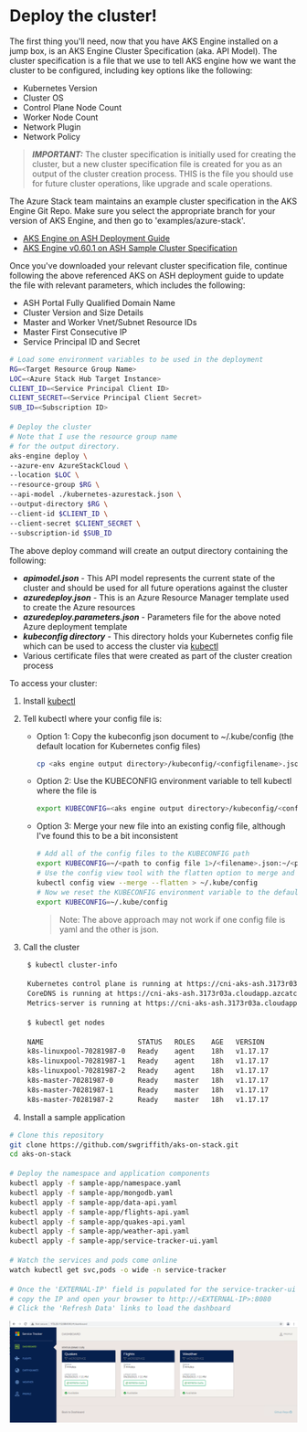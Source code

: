 # Deploy the cluster!

The first thing you'll need, now that you have AKS Engine installed on a jump box, is an AKS Engine Cluster Specification (aka. API Model). The cluster specification is a file that we use to tell AKS engine how we want the cluster to be configured, including key options like the following:

* Kubernetes Version
* Cluster OS
* Control Plane Node Count
* Worker Node Count
* Network Plugin
* Network Policy

>**_IMPORTANT:_** The cluster specification is initially used for creating the cluster, but a new cluster specification file is created for you as an output of the cluster creation process. THIS is the file you should use for future cluster operations, like upgrade and scale operations.

The Azure Stack team maintains an example cluster specification in the AKS Engine Git Repo. Make sure you select the appropriate branch for your version of AKS Engine, and then go to 'examples/azure-stack'.

* [AKS Engine on ASH Deployment Guide](https://docs.microsoft.com/en-us/azure-stack/user/azure-stack-kubernetes-aks-engine-deploy-cluster?view=azs-2008)
* [AKS Engine v0.60.1 on ASH Sample Cluster Specification](https://github.com/Azure/aks-engine/blob/patch-release-v0.60.1/examples/azure-stack/kubernetes-azurestack.json)

Once you've downloaded your relevant cluster specification file, continue following the above referenced AKS on ASH deployment guide to update the file with relevant parameters, which includes the following:

* ASH Portal Fully Qualified Domain Name
* Cluster Version and Size Details
* Master and Worker Vnet/Subnet Resource IDs
* Master First Consecutive IP
* Service Principal ID and Secret
  
```bash
# Load some environment variables to be used in the deployment
RG=<Target Resource Group Name>
LOC=<Azure Stack Hub Target Instance>
CLIENT_ID=<Service Principal Client ID>
CLIENT_SECRET=<Service Principal Client Secret>
SUB_ID=<Subscription ID>

# Deploy the cluster
# Note that I use the resource group name
# for the output directory. 
aks-engine deploy \
--azure-env AzureStackCloud \
--location $LOC \
--resource-group $RG \
--api-model ./kubernetes-azurestack.json \
--output-directory $RG \
--client-id $CLIENT_ID \
--client-secret $CLIENT_SECRET \
--subscription-id $SUB_ID
```

The above deploy command will create an output directory containing the following:

* **_apimodel.json_** - This API model represents the current state of the cluster and should be used for all future operations against the cluster
* **_azuredeploy.json_** - This is an Azure Resource Manager template used to create the Azure resources
* **_azuredeploy.parameters.json_** - Parameters file for the above noted Azure deployment template
* **_kubeconfig directory_** - This directory holds your Kubernetes config file which can be used to access the cluster via [kubectl](https://kubernetes.io/docs/reference/kubectl/kubectl/)
* Various certificate files that were created as part of the cluster creation process

To access your cluster:

1. Install [kubectl](https://kubernetes.io/docs/reference/kubectl/kubectl/)
1. Tell kubectl where your config file is:
  
   * Option 1: Copy the kubeconfig json document to ~/.kube/config (the default location for Kubernetes config files)
        ```bash
        cp <aks engine output directory>/kubeconfig/<configfilename>.json ~/.kube/config
        ```
   * Option 2: Use the KUBECONFIG environment variable to tell kubectl where the file is
        ```bash
        export KUBECONFIG=<aks engine output directory>/kubeconfig/<configfilename>.json
        ```
   * Option 3: Merge your new file into an existing config file, although I've found this to be a bit inconsistent
        ```bash
        # Add all of the config files to the KUBECONFIG path
        export KUBECONFIG=~/<path to config file 1>/<filename>.json:~/<path to config file 2>/<filename>.json
        # Use the config view tool with the flatten option to merge and output to a single file
        kubectl config view --merge --flatten > ~/.kube/config
        # Now we reset the KUBECONFIG environment variable to the default path
        export KUBECONFIG=~/.kube/config
        ```
        >Note: The above approach may not work if one config file is yaml and the other is json. 

1. Call the cluster
   ```bash
    $ kubectl cluster-info

    Kubernetes control plane is running at https://cni-aks-ash.3173r03a.cloudapp.azcatcpec.com
    CoreDNS is running at https://cni-aks-ash.3173r03a.cloudapp.azcatcpec.com/api/v1/namespaces/kube-system/services/kube-dns:dns/proxy
    Metrics-server is running at https://cni-aks-ash.3173r03a.cloudapp.azcatcpec.com/api/v1/namespaces/kube-system/services/https:metrics-server:/proxy

    $ kubectl get nodes

    NAME                       STATUS   ROLES    AGE   VERSION
    k8s-linuxpool-70281987-0   Ready    agent    18h   v1.17.17
    k8s-linuxpool-70281987-1   Ready    agent    18h   v1.17.17
    k8s-linuxpool-70281987-2   Ready    agent    18h   v1.17.17
    k8s-master-70281987-0      Ready    master   18h   v1.17.17
    k8s-master-70281987-1      Ready    master   18h   v1.17.17
    k8s-master-70281987-2      Ready    master   18h   v1.17.17
   ```

1. Install a sample application

```bash
# Clone this repository
git clone https://github.com/swgriffith/aks-on-stack.git
cd aks-on-stack

# Deploy the namespace and application components
kubectl apply -f sample-app/namespace.yaml
kubectl apply -f sample-app/mongodb.yaml
kubectl apply -f sample-app/data-api.yaml
kubectl apply -f sample-app/flights-api.yaml
kubectl apply -f sample-app/quakes-api.yaml
kubectl apply -f sample-app/weather-api.yaml
kubectl apply -f sample-app/service-tracker-ui.yaml

# Watch the services and pods come online
watch kubectl get svc,pods -o wide -n service-tracker

# Once the 'EXTERNAL-IP' field is populated for the service-tracker-ui
# copy the IP and open your browser to http://<EXTERNAL-IP>:8080
# Click the 'Refresh Data' links to load the dashboard
```
<img src="./images/service-tracker-ui.png" alt="Service Tracker UI" width="800"/>

